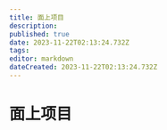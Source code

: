 ```yaml
---
title: 面上项目
description: 
published: true
date: 2023-11-22T02:13:24.732Z
tags: 
editor: markdown
dateCreated: 2023-11-22T02:13:24.732Z
---
```


# 面上项目
